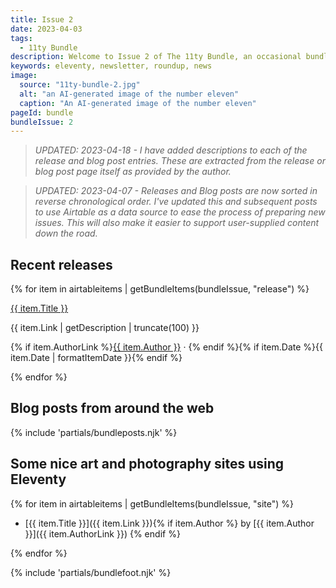 ```yaml
---
title: Issue 2
date: 2023-04-03
tags:
  - 11ty Bundle
description: Welcome to Issue 2 of The 11ty Bundle, an occasional bundle of Eleventy releases, blog posts, sites, and resources.
keywords: eleventy, newsletter, roundup, news
image:
  source: "11ty-bundle-2.jpg"
  alt: "an AI-generated image of the number eleven"
  caption: "An AI-generated image of the number eleven"
pageId: bundle
bundleIssue: 2
---
```


> _UPDATED: 2023-04-18 - I have added descriptions to each of the release and blog post entries. These are extracted from the release or blog post page itself as provided by the author._

> _UPDATED: 2023-04-07 - Releases and Blog posts are now sorted in reverse chronological order. I've updated this and subsequent posts to use Airtable as a data source to ease the process of preparing new issues. This will also make it easier to support user-supplied content down the road._

## Recent releases

{% for item in airtableitems | getBundleItems(bundleIssue, "release") %}

<div class="bundleitem">
<p class="bundleitem-title"><a href="{{ item.Link }}" target="_blank">{{ item.Title }}</a></p>
<p class="bundleitem-description">{{ item.Link | getDescription | truncate(100) }}</p>
<p class="bundleitem-dateline">{% if item.AuthorLink %}<a href="/authors/{{ item.Author | slugify }}/">{{ item.Author }}</a> &middot; {% endif %}{% if item.Date %}{{ item.Date | formatItemDate }}{% endif %}</p>
</div>
{% endfor %}

## Blog posts from around the web

{% include 'partials/bundleposts.njk' %}

## Some nice art and photography sites using Eleventy

{% for item in airtableitems | getBundleItems(bundleIssue, "site") %}

- [{{ item.Title }}]({{ item.Link }}){% if item.Author %} by [{{ item.Author }}]({{ item.AuthorLink }}) {% endif %}

{% endfor %}

{% include 'partials/bundlefoot.njk' %}
